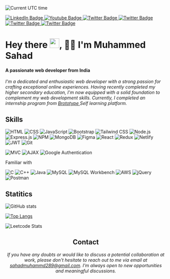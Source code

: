 
  ![Current UTC time](https://jojoee.jojoee.com/api/utcnowgif?utcnow)
  
  <a href="https://www.linkedin.com/in/muhammed-sahad-781a15231/">
    <img src="https://img.shields.io/badge/LinkedIn-black?style=for-the-badge&logo=linkedin&logoColor=white" alt="LinkedIn Badge"/>
  </a>
  <a href="https://www.youtube.com/channel/UCG9uyE89cnR63OOCHrA681Q">
    <img src="https://img.shields.io/badge/Youtube-black?style=for-the-badge&logo=youtube&logoColor=white" alt="Youtube Badge"/>
  </a>
  <a href="https://medium.com/@sahadmuhammed289">
    <img src="https://img.shields.io/badge/Medium-black?style=for-the-badge&logo=medium&logoColor=white" alt="Twitter Badge"/>
  </a>
  <a href="https://www.instagram.com/iam_sahad__/">
    <img src="https://img.shields.io/badge/Instagram-black?style=for-the-badge&logo=instagram&logoColor=white" alt="Twitter Badge"/>
  </a>
  <a href="https://profile.indeed.com/?hl=en_IN&co=IN&from=gnav-notifcenter">
    <img src="https://img.shields.io/badge/Indeed-black?style=for-the-badge&logo=Indeed&logoColor=white" alt="Twitter Badge"/>
  </a>
   <a href="https://leetcode.com/00sahad/">
    <img src="https://img.shields.io/badge/Leet Code-black?style=for-the-badge&logo=LeetCode&logoColor=white" alt="Twitter Badge"/>
  </a>

  <h1>
  Hey there
  <img src="https://media.giphy.com/media/hvRJCLFzcasrR4ia7z/giphy.gif" width="30px"/>,
    👋🏻
   I'm Muhammed Sahad
</h1>
 <h4>
      <strong>
        A passionate web developer from India
      </strong>
    </h4>

<div align="start">

_I'm a dedicated and enthusiastic web developer with a strong passion for crafting exceptional online experiences. Having recently completed my higher secondary education, I'm now equipped with a solid foundation to complement my web development skills. Currently, I completed an internship program from <a href="https://brototype.com"> Brototype </a> Self learning platform._
  
</div>
</div>




<div align="start">
  
  ## Skills
  
![HTML](https://img.shields.io/badge/-HTML-orange?style=flat&logo=html5&logoColor=white)
![CSS](https://img.shields.io/badge/-CSS-blueviolet?style=flat&logo=css3&logoColor=white)
![JavaScript](https://img.shields.io/badge/-JavaScript-yellow?style=flat&logo=javascript&logoColor=white)
![Bootstrap](https://img.shields.io/badge/-Bootstrap-blueviolet?style=flat&logo=bootstrap&logoColor=white)
![Tailwind CSS](https://img.shields.io/badge/-Tailwind%20CSS-38B2AC?style=flat&logo=tailwind-css&logoColor=white)
![Node.js](https://img.shields.io/badge/-Node.js-339933?style=flat&logo=node.js&logoColor=white)
![Express.js](https://img.shields.io/badge/-Express.js-000000?style=flat&logo=express&logoColor=white)
![NPM](https://img.shields.io/badge/-NPM-CB3837?style=flat&logo=npm&logoColor=white)
![MongoDB](https://img.shields.io/badge/-MongoDB-47A248?style=flat&logo=mongodb&logoColor=white)
![Figma](https://img.shields.io/badge/-Figma-F24E1E?style=flat&logo=figma&logoColor=white)
![React](https://img.shields.io/badge/-React-61DAFB?style=flat&logo=react&logoColor=white)
![Redux](https://img.shields.io/badge/-Redux-764ABC?style=flat&logo=redux&logoColor=white)
![Netlify](https://img.shields.io/badge/-Netlify-00C7B7?style=flat&logo=netlify&logoColor=white)
![JWT](https://img.shields.io/badge/-JWT-000000?style=flat&logo=json-web-tokens&logoColor=white)
![Git](https://img.shields.io/badge/-Git-black?style=flat&logo=git&logoColor=white)

![MVC](https://img.shields.io/badge/-MVC-FF5733?style=flat)
![AJAX](https://img.shields.io/badge/-AJAX-1572B6?style=flat)
![Google Authentication](https://img.shields.io/badge/-Google%20Authentication-4285F4?style=flat&logo=google&logoColor=white)

Familiar with

![C](https://img.shields.io/badge/-C-00599C?style=flat&logo=c&logoColor=white) 
![C++](https://img.shields.io/badge/-C++-00599C?style=flat&logo=c%2B%2B&logoColor=white) 
![Java](https://img.shields.io/badge/-Java-007396?style=flat&logo=java&logoColor=white)
![MySQL](https://img.shields.io/badge/-MySQL-4479A1?style=flat&logo=mysql&logoColor=white)
![MySQL Workbench](https://img.shields.io/badge/-MySQL%20Workbench-4479A1?style=flat&logo=mysql&logoColor=white)
![AWS](https://img.shields.io/badge/-AWS-232F3E?style=flat&logo=amazon-aws&logoColor=white)
![jQuery](https://img.shields.io/badge/-jQuery-0769AD?style=flat&logo=jquery&logoColor=white)
![Postman](https://img.shields.io/badge/-Postman-FF6C37?style=flat&logo=postman&logoColor=white)

</div>

<div align="start">

  ## Statitics
  
  ![ GitHub stats](https://github-readme-stats.vercel.app/api?username=00sahad&show_icons=true&theme=tokyonight)

 [![Top Langs](https://github-readme-stats.vercel.app/api/top-langs/?username=00sahad&layout=donut&theme=tokyonight)](https://github.com/anuraghazra/github-readme-stats)

![Leetcode Stats](https://leetcard.jacoblin.cool/00sahad?ext=heatmap)


</div>

<div align="center">
  
  ## Contact

_If you have any doubts or would like to discuss a potential collaboration at work, please don't hesitate to reach out to me via email at [sahadmuhammd289@gmail.com](mailto:sahadmuhammed289@gmail.com). I'm always open to new opportunities and meaningful discussions._
</div>


